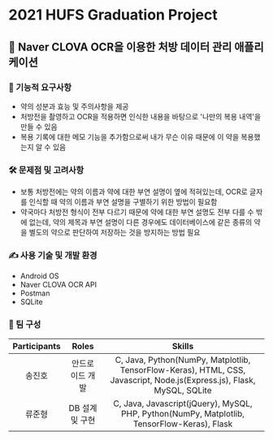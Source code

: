 # 2021 HUFS Graduation Project

## 💊 Naver CLOVA OCR을 이용한 처방 데이터 관리 애플리케이션

### 🎯 기능적 요구사항
- 약의 성분과 효능 및 주의사항을 제공
- 처방전을 촬영하고 OCR을 적용하면 인식한 내용을 바탕으로 '나만의 복용 내역'을 만들 수 있음
- 복용 기록에 대한 메모 기능을 추가함으로써 내가 무슨 이유 때문에 이 약을 복용했는지 알 수 있음

### 🛠 문제점 및 고려사항
- 보통 처방전에는 약의 이름과 약에 대한 부연 설명이 옆에 적혀있는데, OCR로 글자를 인식할 때 약의 이름과 부연 설명을 구별하기 위한 방법이 필요함
- 약국마다 처방전 형식이 전부 다르기 때문에 약에 대한 부연 설명도 전부 다를 수 밖에 없는데, 약의 제목과 부연 설명이 다른 경우에도 데이터베이스에 같은 종류의 약을 별도의 약으로 판단하여 저장하는 것을 방지하는 방법 필요

### ✍ 사용 기술 및 개발 환경
- Android OS
- Naver CLOVA OCR API
- Postman
- SQLite

### 🤝 팀 구성
| Participants | Roles | Skills |
|:------------:|:-----:|:------:|
| 송진호 | 안드로이드 개발 | C, Java, Python(NumPy, Matplotlib, TensorFlow-Keras), HTML, CSS, Javascript, Node.js(Express.js), Flask, MySQL, SQLite
| 류준형 | DB 설계 및 구현 | C, Java, Javascript(jQuery), MySQL, PHP, Python(NumPy, Matplotlib, TensorFlow-Keras), Flask